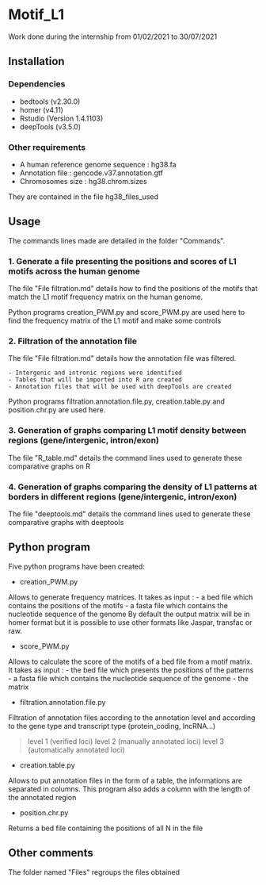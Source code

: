 # Motif_L1
Work done during the internship from  01/02/2021 to 30/07/2021

## Installation

### Dependencies 

- bedtools (v2.30.0)
- homer (v4.11)
- Rstudio (Version 1.4.1103)
- deepTools (v3.5.0)

### Other requirements

- A human reference genome sequence : hg38.fa
- Annotation file : gencode.v37.annotation.gtf
- Chromosomes size : hg38.chrom.sizes

They are contained in the file hg38_files_used

## Usage 

The commands lines made are detailed in the folder "Commands". 

### 1. Generate a file presenting the positions and scores of L1 motifs across the human genome 

The file "File filtration.md" details how to find the positions of the motifs that match the L1 motif frequency matrix on the human genome. 

Python programs creation_PWM.py and score_PWM.py are used here to find the frequency matrix of the L1 motif and make some controls

### 2. Filtration of the annotation file

The file "File filtration.md" details how the annotation file was filtered.

	- Intergenic and intronic regions were identified
	- Tables that will be imported into R are created 
	- Annotation files that will be used with deepTools are created 

Python programs filtration.annotation.file.py, creation.table.py and position.chr.py are used here.

### 3. Generation of graphs comparing L1 motif density between regions (gene/intergenic, intron/exon)

The file "R_table.md" details the command lines used to generate these comparative graphs on R

### 4. Generation of graphs comparing the density of L1 patterns at borders in different regions (gene/intergenic, intron/exon)

The file "deeptools.md" details the command lines used to generate these comparative graphs with deeptools

## Python program 

Five python programs have been created:

- creation_PWM.py

Allows to generate frequency matrices. It takes as input :
	- a bed file which contains the positions of the motifs 
	- a fasta file which contains the nucleotide sequence of the genome
By default the output matrix will be in homer format but it is possible to use other formats like Jaspar, transfac or raw.

- score_PWM.py

Allows to calculate the score of the motifs of a bed file from a motif matrix. It takes as input :
	- the bed file which presents the positions of the patterns 
	- a fasta file which contains the nucleotide sequence of the genome
	- the matrix 

- filtration.annotation.file.py 

Filtration of annotation files according to the annotation level and according to the gene type and transcript type (protein_coding, lncRNA...)

>level 1 (verified loci)
>level 2 (manually annotated loci)
>level 3 (automatically annotated loci)

- creation.table.py 

Allows to put annotation files in the form of a table, the informations are separated in columns. This program also adds a column with the length of the annotated region

- position.chr.py

Returns a bed file containing the positions of all N in the file

## Other comments

The folder named "Files" regroups the files obtained 
